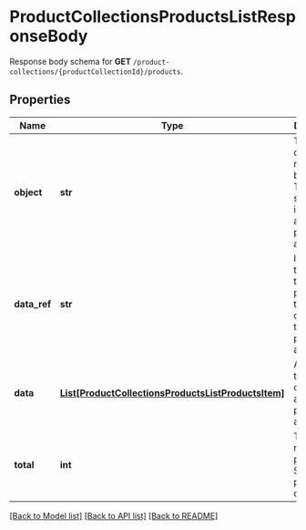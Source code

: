 # ProductCollectionsProductsListResponseBody

Response body schema for **GET** `/product-collections/{productCollectionId}/products`.

## Properties
Name | Type | Description | Notes
------------ | ------------- | ------------- | -------------
**object** | **str** | The type of object represented by JSON. This object stores information about products and SKUs. | [default to 'list']
**data_ref** | **str** | Identifies the name of the JSON property that contains the array of products and SKUs. | [default to 'data']
**data** | [**List[ProductCollectionsProductsListProductsItem]**](ProductCollectionsProductsListProductsItem.md) | A dictionary that contains an array of products and SKUs. | 
**total** | **int** | Total number of products &amp; SKUs in the product collection. | 

[[Back to Model list]](../README.md#documentation-for-models) [[Back to API list]](../README.md#documentation-for-api-endpoints) [[Back to README]](../README.md)


